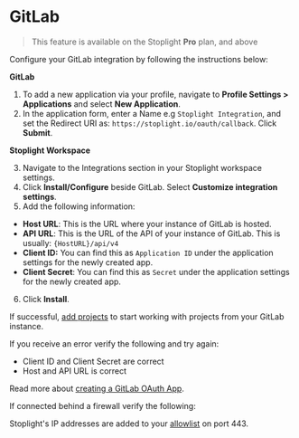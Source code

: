 # GitLab

> This feature is available on the Stoplight **Pro** plan, and above

Configure your GitLab integration by following the instructions below:

**GitLab**

1. To add a new application via your profile, navigate to **Profile Settings > Applications** and select **New Application**.
2. In the application form, enter a Name e.g `Stoplight Integration`, and set the Redirect URI as: `https://stoplight.io/oauth/callback`. Click **Submit**.

**Stoplight Workspace**

3. Navigate to the Integrations section in your Stoplight workspace settings.
4. Click **Install/Configure** beside GitLab. Select **Customize integration settings**.
5. Add the following information:

- **Host URL**: This is the URL where your instance of GitLab is hosted.
- **API URL**: This is the URL of the API of your instance of GitLab. This is usually: `{HostURL}/api/v4`
- **Client ID:** You can find this as `Application ID` under the application settings for the newly created app.
- **Client Secret**: You can find this as `Secret` under the application settings for the newly created app.

6. Click **Install**.

If successful, [add projects](../b.adding-projects.md) to start working with projects from your GitLab instance.

If you receive an error verify the following and try again:

- Client ID and Client Secret are correct
- Host and API URL is correct

Read more about [creating a GitLab OAuth App](https://docs.gitlab.com/ee/integration/oauth_provider.html#adding-an-application-through-the-profile).

If connected behind a firewall verify the following:

Stoplight's IP addresses are added to your [allowlist](../../c.troubleshooting.md#how-do-i-allow-stoplight-to-access-an-internal-git-provider) on port 443.
